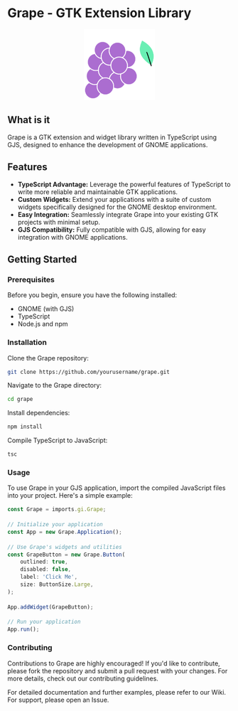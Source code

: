 # Grape - GTK Extension Library

<div align="center">
    <img src="./assets/grape.png" width=
    160px alt="grape" />
</div>

## What is it
Grape is a GTK extension and widget library written in TypeScript using GJS, designed to enhance the development of GNOME applications.

## Features

- **TypeScript Advantage:** Leverage the powerful features of TypeScript to write more reliable and maintainable GTK applications.
- **Custom Widgets:** Extend your applications with a suite of custom widgets specifically designed for the GNOME desktop environment.
- **Easy Integration:** Seamlessly integrate Grape into your existing GTK projects with minimal setup.
- **GJS Compatibility:** Fully compatible with GJS, allowing for easy integration with GNOME applications.

## Getting Started

### Prerequisites

Before you begin, ensure you have the following installed:

- GNOME (with GJS)
- TypeScript
- Node.js and npm

### Installation

Clone the Grape repository:

```bash
git clone https://github.com/yourusername/grape.git
```

Navigate to the Grape directory:
```bash
cd grape
```

Install dependencies:
```bash
npm install
```

Compile TypeScript to JavaScript:
```bash
tsc
```

### Usage

To use Grape in your GJS application, import the compiled JavaScript files into your project. Here's a simple example:

```typescript
const Grape = imports.gi.Grape;

// Initialize your application
const App = new Grape.Application();

// Use Grape's widgets and utilities
const GrapeButton = new Grape.Button(
    outlined: true,
    disabled: false,
    label: 'Click Me',
    size: ButtonSize.Large,
);

App.addWidget(GrapeButton);

// Run your application
App.run();
```

### Contributing
Contributions to Grape are highly encouraged! If you'd like to contribute, please fork the repository and submit a pull request with your changes. For more details, check out our contributing guidelines.


For detailed documentation and further examples, please refer to our Wiki. For support, please open an Issue.
